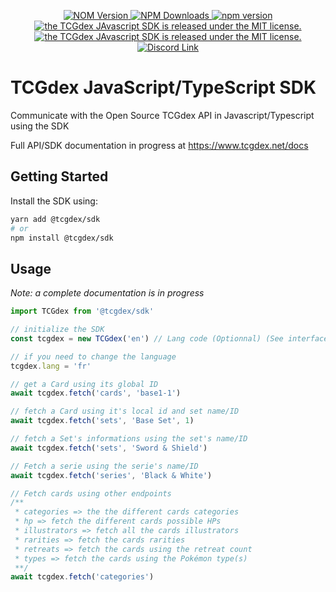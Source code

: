 <p align="center">
	<a href="http://npmjs.com/@tcgdex/sdk">
		<img src="https://img.shields.io/npm/v/@tcgdex/sdk?style=flat-square" alt="NOM Version">
	</a>
	<a href="http://npmjs.com/@tcgdex/sdk">
		<img src="https://img.shields.io/npm/dw/@tcgdex/sdk?style=flat-square" alt="NPM Downloads">
	</a>
	<a href="https://app.codecov.io/gh/tcgdex/javascript-sdk/">
		<img src="https://img.shields.io/codecov/c/github/tcgdex/javascript-sdk?style=flat-square&token=FR4BI94N4Q" alt="npm version">
	</a>
		<a href="https://github.com/tcgdex/javascript-sdk/blob/master/LICENSE.md">
		<img src="https://img.shields.io/github/license/tcgdex/javascript-sdk?style=flat-square" alt="the TCGdex JAvascript SDK is released under the MIT license." />
	</a>
	<a href="https://github.com/tcgdex/javascript-sdk/blob/master/LICENSE.md">
		<img src="https://img.shields.io/github/workflow/status/tcgdex/javascript-sdk/Build%20&%20Test?style=flat-square" alt="the TCGdex JAvascript SDK is released under the MIT license." />
	</a>
	<a href="https://discord.gg/NehYTAhsZE">
		<img src="https://img.shields.io/discord/857231041261076491?color=%235865F2&label=Discord&style=flat-square" alt="Discord Link">
	</a>
</p>

# TCGdex JavaScript/TypeScript SDK

Communicate with the Open Source TCGdex API in Javascript/Typescript using the SDK

Full API/SDK documentation in progress at https://www.tcgdex.net/docs

## Getting Started

Install the SDK using:
```bash
yarn add @tcgdex/sdk
# or
npm install @tcgdex/sdk
```

## Usage

_Note: a complete documentation is in progress_

```javascript
import TCGdex from '@tcgdex/sdk'

// initialize the SDK
const tcgdex = new TCGdex('en') // Lang code (Optionnal) (See interfaces.ts line 1 for supported languages)

// if you need to change the language
tcgdex.lang = 'fr'

// get a Card using its global ID
await tcgdex.fetch('cards', 'base1-1')

// fetch a Card using it's local id and set name/ID
await tcgdex.fetch('sets', 'Base Set', 1)

// fetch a Set's informations using the set's name/ID
await tcgdex.fetch('sets', 'Sword & Shield')

// Fetch a serie using the serie's name/ID
await tcgdex.fetch('series', 'Black & White')

// Fetch cards using other endpoints
/**
 * categories => the the different cards categories
 * hp => fetch the different cards possible HPs
 * illustrators => fetch all the cards illustrators
 * rarities => fetch the cards rarities
 * retreats => fetch the cards using the retreat count
 * types => fetch the cards using the Pokémon type(s)
 **/
await tcgdex.fetch('categories')
```
